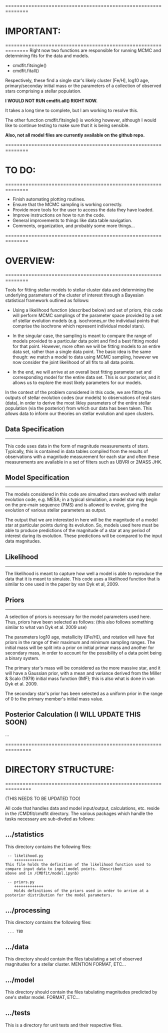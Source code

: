 ==============================================================
# IMPORTANT:
==============================================================
Right now two functions are responsible for running MCMC and 
determining fits for the data and models.

 + cmdfit.fitsingle()
 + cmdfit.fitall()

Respectively, these find a single star's likely cluster [Fe/H],
log10 age, primary/seconday initial mass or the parameters of a
collection of observed stars comprising a stellar population.

**I WOULD NOT RUN cmdfit.all() RIGHT NOW.**

It takes a long time to complete, but I am working to resolve
this.

The other function cmdfit.fitsingle() is working however,
although I would like to continue testing to make sure that
it is being sensible.

**Also, not all model files are currently available on the
github repo.**

==============================================================
# TO DO:
==============================================================

 + Finish automating plotting routines.
 + Ensure that the MCMC sampling is working correctly.
 + Provide more tools for the user to access the data
   they have loaded.
 + Improve instructions on how to run the code.
 + General improvements to things like data table navigation.
 + Comments, organization, and probably some more things...

==============================================================
# OVERVIEW:
==============================================================

Tools for fitting stellar models to stellar cluster data and determining the underlying parameters of the cluster of interest 
through a Bayesian statistical framework outlined as follows:

 * Using a likelihood function (described below) and set of priors, this code will perform MCMC samplings of the parameter space
provided by a set of stellar evolution models (e.g. isochrones,or the individual points that comprise the isochrone which 
represent individual model stars).

 * In the singular case, the sampling is meant to compare the range of models provided to a particular data point and find a 
best fitting model for that point. However, more often we will be fitting models to an entire data set, rather than a single 
data point. The basic idea is the same though: we match a model to data using MCMC sampling, however we now consider the joint 
likelihood of all fits to all data points. 

 * In the end, we will arrive at an overall best fitting parameter set and corresponding model for the entire data set. This is 
our posterior, and it allows us to explore the most likely parameters for our models.

In the context of the problem considered in this code, we are fitting the outputs of stellar evolution codes (our models) to 
observations of real stars (data), in order to derive the most likley parameters of the entire stellar population (via the 
posterior) from which our data has been taken. This allows data to inform our theories on stellar evolution and open clusters.

## Data Specification
---------------------------------------------------------------

This code uses data in the form of magnitude measurements of stars. Typically, this is contained in data tables compiled from
the results of observations with a magnitude measurement for each star and often these  measurements are available in a set of 
filters such as UBVRI or 2MASS JHK.


## Model Specification
---------------------------------------------------------------

The models considered in this code are simualted stars evolved with stellar evolution code, e.g. MESA; in a typical simulation,
a model star may begin on the pre-main sequence (PMS) and is allowed to evolve, giving the evolution of various stellar parameters
as output.

The output that we are interested in here will be the magnitude of a model star at particular points during its evolution. So,
models used here must be able to produce predictions of the magnitude of a star at any period of interest during its evolution. 
These predictions will be compared to the input data magnitudes. 


## Likelihood
---------------------------------------------------------------

The likelihood is meant to capture how well a model is able to reproduce the data that it is meant to simulate. This 
code uses a likelihood function that is similar to one used in the paper by van Dyk et al, 2009.


## Priors
---------------------------------------------------------------

A selection of priors is necessary for the model parameters used here. Thus, priors have been selected as follows:
(this also follows something similar to what van Dyk et al. 2009 use)

The parameters log10 age, metallicity ([Fe/H]), and rotation will have flat priors in the range of their maximum and
minimum sampling ranges. The initial mass will be split into a prior on initial primar mass and another for secondary
mass, in order to account for the possibility of a data point being a binary system. 

The primary star's mass will be considered as the more massive star, and it will have a Gaussian prior, with a mean and
variance derived from the Miller & Scalo (1979) initial mass function (IMF); this is also what is done in van Dyk et al.
2009. 

The secondary star's prior has been selected as a uniform prior in the range of 0 to the primary member's initial mass value.

Posterior Calculation (I WILL UPDATE THIS SOON)
---------------------------------------------------------------

...

===============================================================
# DIRECTORY STRUCTURE:
===============================================================

(THIS NEEDS TO BE UPDATED TOO)

All code that handles data and model input/output, calculations, etc. reside in the /CMDfit/cmdfit directory. The various packages
which handle the tasks necessary are sub-divded as follows:

.../statistics
---------------------------------------------------------------

This directory contains the following files:

     -- likelihood.py
     	+++++++++++++
	This file holds the definition of the likelihood function used to compare input data to input model points. (Described
	above and in /CMDfit/model.ipynb)
    
     -- priors.py
        +++++++++++++
        Holds definitions of the priors used in order to arrive at a posterior distribution for the model parameters.

.../processing
--------------------------------------------------------------

This directory contains the following files:

     ... TBD

.../data
--------------------------------------------------------------

This directory should contain the files tabulating a set of observed magnitudes for a stellar cluster. MENTION FORMAT, ETC...

.../model
--------------------------------------------------------------

This directory should contain the files tabulating magnitudes predicted by one's stellar model. FORMAT, ETC...

.../tests
--------------------------------------------------------------

This is a directory for unit tests and their respective files.
